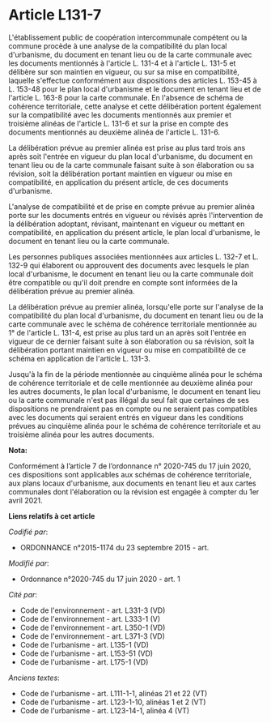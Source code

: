 # Article L131-7

L'établissement public de coopération intercommunale compétent ou la commune procède à une analyse de la compatibilité du
plan local d'urbanisme, du document en tenant lieu ou de la carte communale avec les documents mentionnés à l'article L.
131-4 et à l'article L. 131-5 et délibère sur son maintien en vigueur, ou sur sa mise en compatibilité, laquelle s'effectue
conformément aux dispositions des articles L. 153-45 à L. 153-48 pour le plan local d'urbanisme et le document en tenant lieu
et de l'article L. 163-8 pour la carte communale. En l'absence de schéma de cohérence territoriale, cette analyse et cette
délibération portent également sur la compatibilité avec les documents mentionnés aux premier et troisième alinéas de
l'article L. 131-6 et sur la prise en compte des documents mentionnés au deuxième alinéa de l'article L. 131-6.

La délibération prévue au premier alinéa est prise au plus tard trois ans après soit l'entrée en vigueur du plan local
d'urbanisme, du document en tenant lieu ou de la carte communale faisant suite à son élaboration ou sa révision, soit la
délibération portant maintien en vigueur ou mise en compatibilité, en application du présent article, de ces documents
d'urbanisme.

L'analyse de compatibilité et de prise en compte prévue au premier alinéa porte sur les documents entrés en vigueur ou
révisés après l'intervention de la délibération adoptant, révisant, maintenant en vigueur ou mettant en compatibilité, en
application du présent article, le plan local d'urbanisme, le document en tenant lieu ou la carte communale.

Les personnes publiques associées mentionnées aux articles L. 132-7 et L. 132-9 qui élaborent ou approuvent des documents
avec lesquels le plan local d'urbanisme, le document en tenant lieu ou la carte communale doit être compatible ou qu'il doit
prendre en compte sont informées de la délibération prévue au premier alinéa.

La délibération prévue au premier alinéa, lorsqu'elle porte sur l'analyse de la compatibilité du plan local d'urbanisme, du
document en tenant lieu ou de la carte communale avec le schéma de cohérence territoriale mentionnée au 1° de l'article L.
131-4, est prise au plus tard un an après soit l'entrée en vigueur de ce dernier faisant suite à son élaboration ou sa
révision, soit la délibération portant maintien en vigueur ou mise en compatibilité de ce schéma en application de l'article
L. 131-3.

Jusqu'à la fin de la période mentionnée au cinquième alinéa pour le schéma de cohérence territoriale et de celle mentionnée
au deuxième alinéa pour les autres documents, le plan local d'urbanisme, le document en tenant lieu ou la carte communale
n'est pas illégal du seul fait que certaines de ses dispositions ne prendraient pas en compte ou ne seraient pas compatibles
avec les documents qui seraient entrés en vigueur dans les conditions prévues au cinquième alinéa pour le schéma de cohérence
territoriale et au troisième alinéa pour les autres documents.

**Nota:**

Conformément à l’article 7 de l’ordonnance n° 2020-745 du 17 juin 2020, ces dispositions sont applicables aux schémas de
cohérence territoriale, aux plans locaux d'urbanisme, aux documents en tenant lieu et aux cartes communales dont
l'élaboration ou la révision est engagée à compter du 1er avril 2021.

**Liens relatifs à cet article**

_Codifié par_:

  - ORDONNANCE n°2015-1174 du 23 septembre 2015 - art.

_Modifié par_:

  - Ordonnance n°2020-745 du 17 juin 2020 - art. 1

_Cité par_:

  - Code de l'environnement - art. L331-3 (VD)
  - Code de l'environnement - art. L333-1 (V)
  - Code de l'environnement - art. L350-1 (VD)
  - Code de l'environnement - art. L371-3 (VD)
  - Code de l'urbanisme - art. L135-1 (VD)
  - Code de l'urbanisme - art. L153-51 (VD)
  - Code de l'urbanisme - art. L175-1 (VD)

_Anciens textes_:

  - Code de l'urbanisme - art. L111-1-1, alinéas 21 et 22 (VT)
  - Code de l'urbanisme - art. L123-1-10, alinéas 1 et 2 (VT)
  - Code de l'urbanisme - art. L123-14-1, alinéa 4 (VT)
